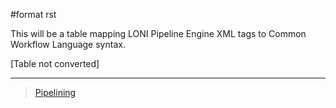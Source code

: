 \#format rst

This will be a table mapping LONI Pipeline Engine XML tags to Common Workflow Language syntax.

[Table not converted]

* * * * *

> [Pipelining](../Pipelining)
